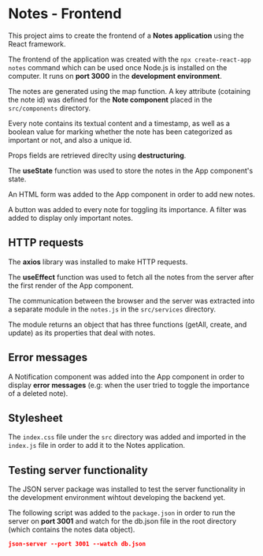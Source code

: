 # Notes - Frontend

This project aims to create the frontend of a **Notes application** using the React framework.

The frontend of the application was created with the `npx create-react-app notes` command which can be used once Node.js is installed on the computer. It runs on **port 3000** in the **development environment**.

The notes are generated using the map function. A key attribute (cotaining the note id) was defined for the **Note component** placed in the `src/components` directory.

Every note contains its textual content and a timestamp, as well as a boolean value for marking whether the note has been categorized as important or not, and also a unique id.

Props fields are retrieved direclty using **destructuring**.

The **useState** function was used to store the notes in the App component's state.

An HTML form was added to the App component in order to add new notes.

A button was added to every note for toggling its importance. A filter was added to display only important notes.

## HTTP requests

The **axios** library was installed to make HTTP requests.

The **useEffect** function was used to fetch all the notes from the server after the first render of the App component.

The communication between the browser and the server was extracted into a separate module in the `notes.js` in the `src/services` directory.

The module returns an object that has three functions (getAll, create, and update) as its properties that deal with notes.

## Error messages

A Notification component was added into the App component in order to display **error messages** (e.g: when the user tried to toggle the importance of a deleted note).

## Stylesheet

The `index.css` file under the `src` directory was added and imported in the `index.js` file in order to add it to the Notes application.

## Testing server functionality

The JSON server package was installed to test the server functionality in the development environment wihtout developing the backend yet.

The following script was added to the `package.json` in order to run the server on **port 3001** and watch for the db.json file in the root directory (which contains the notes data object).

```json
json-server --port 3001 --watch db.json
```
